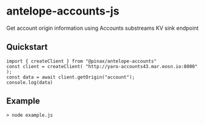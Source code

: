 # antelope-accounts-js
Get account origin information using Accounts substreams KV sink endpoint

## Quickstart

```
import { createClient } from "@pinax/antelope-accounts"
const client = createClient( "http://yaro-accounts43.mar.eosn.io:8000" );
const data = await client.getOrigin("account");
console.log(data)
```

## Example

```
> node example.js
```